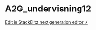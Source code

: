 # A2G_undervisning12

[Edit in StackBlitz next generation editor ⚡️](https://stackblitz.com/~/github.com/Antonio-Koder/A2G_undervisning12)